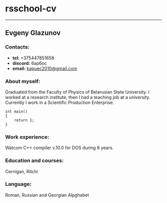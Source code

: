 # rsschool-cv
---
## Evgeny Glazunov

### Contacts:
* __tel:__ +375447851658
* __discord:__ 6ap6oc
* __email:__ kapuec2010@gmail.com


### About myself:
Graduated from the Faculty of Physics of Belarusian State University. I worked at a research institute, then I had a teaching job at a university. Currently I work in a Scientific Production Enterprise.

```
int main()
{
    return 1;
}
```

### Work experience:
Watcom C++ compiler v.10.0 for DOS during 8 years.

### Education and courses:
Cernigan, Ritchi

### Language:
Roman, Russian and Georgian Alpghabet
